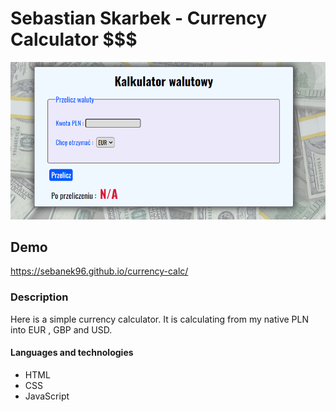 # Sebastian Skarbek - Currency Calculator $$$

![Webside](images/calcphoto.png)
## Demo 

https://sebanek96.github.io/currency-calc/

### Description

Here is a simple currency calculator. It is calculating from my native PLN into EUR , GBP and USD.

#### Languages and technologies

* HTML
* CSS
* JavaScript